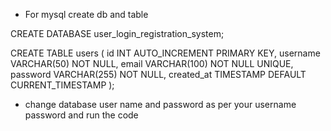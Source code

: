 - For mysql create db and table

CREATE DATABASE user_login_registration_system;

CREATE TABLE users (
    id INT AUTO_INCREMENT PRIMARY KEY,
    username VARCHAR(50) NOT NULL,
    email VARCHAR(100) NOT NULL UNIQUE,
    password VARCHAR(255) NOT NULL,
    created_at TIMESTAMP DEFAULT CURRENT_TIMESTAMP
);

- change database user name and password as per your username password and run the code

